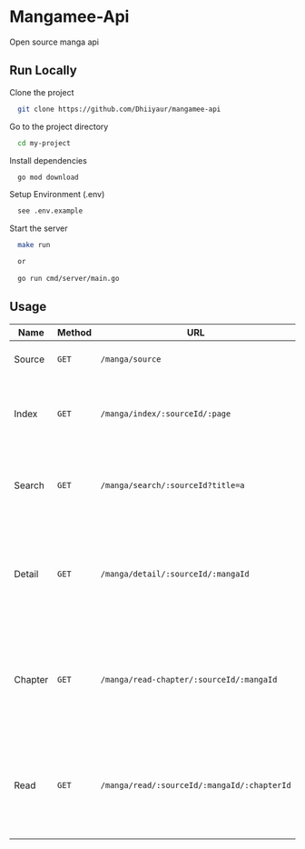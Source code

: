 
# Mangamee-Api

Open source manga api


## Run Locally

Clone the project

```bash
  git clone https://github.com/Dhiiyaur/mangamee-api
```

Go to the project directory

```bash
  cd my-project
```

Install dependencies

```bash
  go mod download
```

Setup Environment (.env)
```bash
  see .env.example
```

Start the server

```bash
  make run

  or
  
  go run cmd/server/main.go
```

## Usage

| Name              | Method   | URL  | Detail |
| ----------------- | -------- | ---- | ---    |
| Source            | `GET`    | `/manga/source` | Retrieve all source ID
| Index             | `GET`    | `/manga/index/:sourceId/:page` | Retrieve manga from source "x" with page "x"
| Search            | `GET`    | `/manga/search/:sourceId?title=a` | Retrieve manga from source "x" with title a
| Detail            | `GET`    | `/manga/detail/:sourceId/:mangaId` | Retrieve manga detail manga from source "x" with mangaID "x"
| Chapter           | `GET`    | `/manga/read-chapter/:sourceId/:mangaId`|  Retrieve manga chapter manga from source "x" with mangaID "x"
| Read              | `GET`    | `/manga/read/:sourceId/:mangaId/:chapterId` |  Retrieve manga from source "x" with mangaID "x" and chapterID "x"

